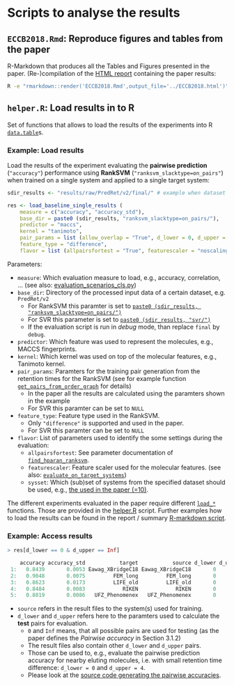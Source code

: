 # Scripts to analyse the results

## ```ECCB2018.Rmd```: Reproduce figures and tables from the paper

R-Markdown that produces all the Tables and Figures presented in the paper.
(Re-)compilation of the [HTML report](../ECCB2018.html) containing the paper results:

```bash
R -e "rmarkdown::render('ECCB2018.Rmd',output_file='../ECCB2018.html')"
```

## ```helper.R```: Load results in to R

Set of functions that allows to load the results of the experiments into R [```data.table```](https://cran.r-project.org/web/packages/data.table/)s.

### Example: Load results

Load the results of the experiment evaluating the __pairwise prediction__ (```"accuracy"```)
performance using __RankSVM__ (```"ranksvm_slacktype=on_pairs"```) when trained 
on a single system and applied to a single target system:

```R
sdir_results <- "results/raw/PredRet/v2/final/" # example when dataset PredRet/v2 is used

res <- load_baseline_single_results (
    measure = c("accuracy", "accuracy_std"), 
    base_dir = paste0 (sdir_results, "ranksvm_slacktype=on_pairs/"),
    predictor = "maccs",
    kernel = "tanimoto",  
    pair_params = list (allow_overlap = "True", d_lower = 0, d_upper = 16, ireverse = "False", type = "order_graph"), 
    feature_type = "difference", 
    flavor = list (allpairsfortest = "True", featurescaler = "noscaling", sysset = 10))
```

Parameters:
- ```measure```: Which evaluation measure to load, e.g., accuracy, correlation, ... (see also: [evaluation_scenarios_cls.py](src/evaluation_scenarios_cls.py#L464))
- ```base_dir```: Directory of the processed input data of a certain dataset, e.g. ```PredRet/v2```
  - For RankSVM this paramter is set to [```paste0 (sdir_results, "ranksvm_slacktype=on_pairs/")```](/results/raw/PredRet/v2/final_ECCB2018_paper/ranksvm_slacktype=on_pairs)
  - For SVR this parameter is set to [```paste0 (sdir_results, "svr/")```](/results/raw/PredRet/v2/final_ECCB2018_paper/svr)
  - If the evaluation script is run in _debug_ mode, than replace ```final``` by ```debug```.
- ```predictor```: Which feature was used to represent the molecules, e.g., MACCS fingerprints.
- ```kernel```: Which kernel was used on top of the molecular features, e.g., Tanimoto kernel.
- ```pair_params```: Paramters for the training pair generation from the retention times for the RankSVM (see for example function [```get_pairs_from_order_graph```](src/rank_svm_cls.py#L60) for details)
  - In the paper all the results are calculated using the paramters shown in the example
  - For SVR this paramter can be set to ```NULL```
- ```feature_type```: Feature type used in the RankSVM. 
  - Only ```"difference"``` is supported and used in the paper.
  - For SVR this paramter can be set to ```NULL```
- ```flavor```: List of parameters used to identify the some settings during the evaluation:
  - ```allpairsfortest```: See parameter documentation of [```find_hparan_ranksvm```](/src/model_selection_cls.py#L198).
  - ```featurescaler```: Feature scaler used for the molecular features. (see also: [```evaluate_on_target_systems```](/src/evaluation_scenarios_cls.py#L209))
  - ```sysset```: Which (sub)set of systems from the specified dataset should be used, e.g., [the used in the paper (=10)](/results/raw/PredRet/v2/config_local.json#L7).

The different experiments evaluated in the paper require different [```load_*```](helper.R#L246)
functions. Those are provided in the [helper.R](helper.R) script. Further examples
how to load the results can be found in the report / summary [R-markdown script](ECCB2018.Rmd).

### Example: Access results

```R
> res[d_lower == 0 & d_upper == Inf]

    accuracy accuracy_std           target           source d_lower d_upper
 1:   0.8439       0.0053 Eawag_XBridgeC18 Eawag_XBridgeC18       0     Inf
 2:   0.9048       0.0075         FEM_long         FEM_long       0     Inf
 3:   0.8623       0.0173         LIFE_old         LIFE_old       0     Inf
 4:   0.8484       0.0083            RIKEN            RIKEN       0     Inf
 5:   0.8019       0.0086   UFZ_Phenomenex   UFZ_Phenomenex       0     Inf
````

- ```source``` refers in the result files to the system(s) used for training. 
- ```d_lower``` and ```d_upper``` refers here to the paramters used to calculate the __test__ pairs for evaluation.
    - ```0``` and ```Inf``` means, that all possible pairs are used for testing (as the paper defines the _Pairwise accuracy_ in Section 3.1.2)
    - The result files also contain other ```d_lower``` and ```d_upper``` pairs.
    - Those can be used to, e.g., evaluate the pairwise prediction accuracy for nearby eluting molecules, i.e. with small retention time difference: ```d_lower = 0``` and ```d_upper = 4```.
    - Please look at the [source code generating the pairwise accuracies](src/evaluation_scenarios_cls.py#L457).
